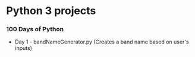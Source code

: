 # Python 3 projects

### 100 Days of Python
- Day 1 - bandNameGenerator.py (Creates a band name based on user's inputs)
